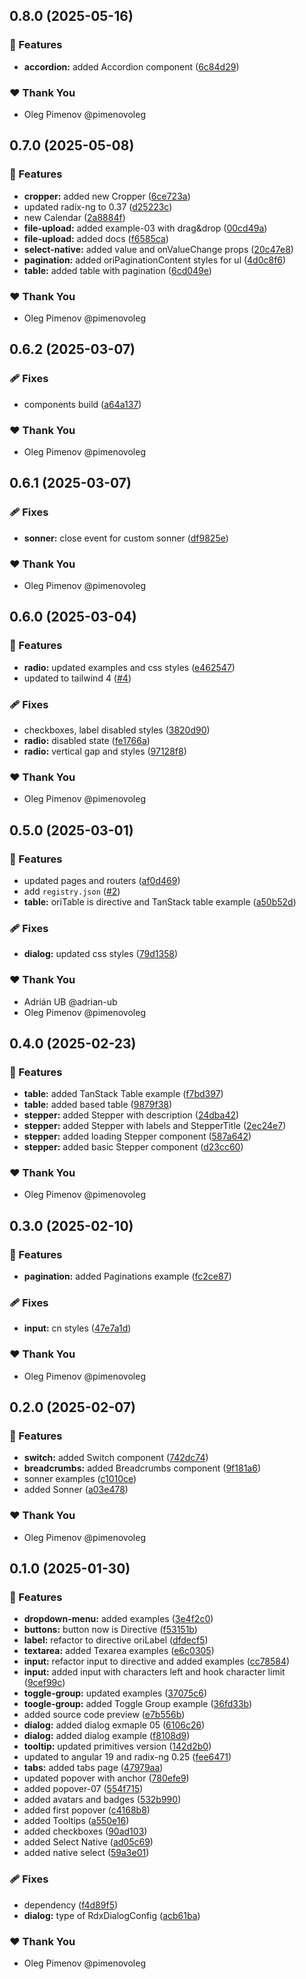 ## 0.8.0 (2025-05-16)

### 🚀 Features

- **accordion:** added Accordion component ([6c84d29](https://github.com/radix-ng/origin-ui/commit/6c84d29))

### ❤️ Thank You

- Oleg Pimenov @pimenovoleg

## 0.7.0 (2025-05-08)

### 🚀 Features

- **cropper:** added new Cropper ([6ce723a](https://github.com/radix-ng/origin-ui/commit/6ce723a))
- updated radix-ng to 0.37 ([d25223c](https://github.com/radix-ng/origin-ui/commit/d25223c))
- new Calendar ([2a8884f](https://github.com/radix-ng/origin-ui/commit/2a8884f))
- **file-upload:** added example-03 with drag&drop ([00cd49a](https://github.com/radix-ng/origin-ui/commit/00cd49a))
- **file-upload:** added docs ([f6585ca](https://github.com/radix-ng/origin-ui/commit/f6585ca))
- **select-native:** added value and onValueChange props ([20c47e8](https://github.com/radix-ng/origin-ui/commit/20c47e8))
- **pagination:** added oriPaginationContent styles for ul ([4d0c8f6](https://github.com/radix-ng/origin-ui/commit/4d0c8f6))
- **table:** added table with pagination ([6cd049e](https://github.com/radix-ng/origin-ui/commit/6cd049e))

### ❤️ Thank You

- Oleg Pimenov @pimenovoleg

## 0.6.2 (2025-03-07)

### 🩹 Fixes

- components build ([a64a137](https://github.com/radix-ng/origin-ui/commit/a64a137))

### ❤️ Thank You

- Oleg Pimenov @pimenovoleg

## 0.6.1 (2025-03-07)

### 🩹 Fixes

- **sonner:** close event for custom sonner ([df9825e](https://github.com/radix-ng/origin-ui/commit/df9825e))

### ❤️ Thank You

- Oleg Pimenov @pimenovoleg

## 0.6.0 (2025-03-04)

### 🚀 Features

- **radio:** updated examples and css styles ([e462547](https://github.com/radix-ng/origin-ui/commit/e462547))
- updated to tailwind 4 ([#4](https://github.com/radix-ng/origin-ui/pull/4))

### 🩹 Fixes

- checkboxes, label disabled styles ([3820d90](https://github.com/radix-ng/origin-ui/commit/3820d90))
- **radio:** disabled state ([fe1766a](https://github.com/radix-ng/origin-ui/commit/fe1766a))
- **radio:** vertical gap and styles ([97128f8](https://github.com/radix-ng/origin-ui/commit/97128f8))

### ❤️ Thank You

- Oleg Pimenov @pimenovoleg

## 0.5.0 (2025-03-01)

### 🚀 Features

- updated pages and routers ([af0d469](https://github.com/radix-ng/origin-ui/commit/af0d469))
- add `registry.json` ([#2](https://github.com/radix-ng/origin-ui/pull/2))
- **table:** oriTable is directive and TanStack table example ([a50b52d](https://github.com/radix-ng/origin-ui/commit/a50b52d))

### 🩹 Fixes

- **dialog:** updated css styles ([79d1358](https://github.com/radix-ng/origin-ui/commit/79d1358))

### ❤️ Thank You

- Adrián UB @adrian-ub
- Oleg Pimenov @pimenovoleg

## 0.4.0 (2025-02-23)

### 🚀 Features

- **table:** added TanStack Table example ([f7bd397](https://github.com/radix-ng/origin-ui/commit/f7bd397))
- **table:** added based table ([9879f38](https://github.com/radix-ng/origin-ui/commit/9879f38))
- **stepper:** added Stepper with description ([24dba42](https://github.com/radix-ng/origin-ui/commit/24dba42))
- **stepper:** added Stepper with labels and StepperTitle ([2ec24e7](https://github.com/radix-ng/origin-ui/commit/2ec24e7))
- **stepper:** added loading Stepper component ([587a642](https://github.com/radix-ng/origin-ui/commit/587a642))
- **stepper:** added basic Stepper component ([d23cc60](https://github.com/radix-ng/origin-ui/commit/d23cc60))

### ❤️ Thank You

- Oleg Pimenov @pimenovoleg

## 0.3.0 (2025-02-10)

### 🚀 Features

- **pagination:** added Paginations example ([fc2ce87](https://github.com/radix-ng/origin-ui/commit/fc2ce87))

### 🩹 Fixes

- **input:** cn styles ([47e7a1d](https://github.com/radix-ng/origin-ui/commit/47e7a1d))

### ❤️ Thank You

- Oleg Pimenov @pimenovoleg

## 0.2.0 (2025-02-07)

### 🚀 Features

- **switch:** added Switch component ([742dc74](https://github.com/radix-ng/origin-ui/commit/742dc74))
- **breadcrumbs:** added Breadcrumbs component ([9f181a6](https://github.com/radix-ng/origin-ui/commit/9f181a6))
- sonner examples ([c1010ce](https://github.com/radix-ng/origin-ui/commit/c1010ce))
- added Sonner ([a03e478](https://github.com/radix-ng/origin-ui/commit/a03e478))

### ❤️ Thank You

- Oleg Pimenov @pimenovoleg

## 0.1.0 (2025-01-30)

### 🚀 Features

- **dropdown-menu:** added examples ([3e4f2c0](https://github.com/radix-ng/origin-ui/commit/3e4f2c0))
- **buttons:** button now is Directive ([f53151b](https://github.com/radix-ng/origin-ui/commit/f53151b))
- **label:** refactor to directive oriLabel ([dfdecf5](https://github.com/radix-ng/origin-ui/commit/dfdecf5))
- **textarea:** added Texarea examples ([e6c0305](https://github.com/radix-ng/origin-ui/commit/e6c0305))
- **input:** refactor input to directive and added examples ([cc78584](https://github.com/radix-ng/origin-ui/commit/cc78584))
- **input:** added input with characters left and hook character limit ([9cef99c](https://github.com/radix-ng/origin-ui/commit/9cef99c))
- **toggle-group:** updated examples ([37075c6](https://github.com/radix-ng/origin-ui/commit/37075c6))
- **toogle-group:** added Toggle Group example ([36fd33b](https://github.com/radix-ng/origin-ui/commit/36fd33b))
- added source code preview ([e7b556b](https://github.com/radix-ng/origin-ui/commit/e7b556b))
- **dialog:** added dialog exmaple 05 ([6106c26](https://github.com/radix-ng/origin-ui/commit/6106c26))
- **dialog:** added dialog example ([f8108d9](https://github.com/radix-ng/origin-ui/commit/f8108d9))
- **tooltip:** updated primitives version ([142d2b0](https://github.com/radix-ng/origin-ui/commit/142d2b0))
- updated to angular 19 and radix-ng 0.25 ([fee6471](https://github.com/radix-ng/origin-ui/commit/fee6471))
- **tabs:** added tabs page ([47979aa](https://github.com/radix-ng/origin-ui/commit/47979aa))
- updated popover with anchor ([780efe9](https://github.com/radix-ng/origin-ui/commit/780efe9))
- added popover-07 ([554f715](https://github.com/radix-ng/origin-ui/commit/554f715))
- added avatars and badges ([532b990](https://github.com/radix-ng/origin-ui/commit/532b990))
- added first popover ([c4168b8](https://github.com/radix-ng/origin-ui/commit/c4168b8))
- added Tooltips ([a550e16](https://github.com/radix-ng/origin-ui/commit/a550e16))
- added checkboxes ([90ad103](https://github.com/radix-ng/origin-ui/commit/90ad103))
- added Select Native ([ad05c69](https://github.com/radix-ng/origin-ui/commit/ad05c69))
- added native select ([59a3e01](https://github.com/radix-ng/origin-ui/commit/59a3e01))

### 🩹 Fixes

- dependency ([f4d89f5](https://github.com/radix-ng/origin-ui/commit/f4d89f5))
- **dialog:** type of RdxDialogConfig ([acb61ba](https://github.com/radix-ng/origin-ui/commit/acb61ba))

### ❤️ Thank You

- Oleg Pimenov @pimenovoleg